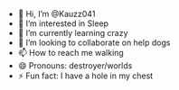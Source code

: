 - 👋 Hi, I’m @Kauzz041
- 👀 I’m interested in Sleep
- 🌱 I’m currently learning crazy
- 💞️ I’m looking to collaborate on help dogs
- 📫 How to reach me walking
- 😄 Pronouns: destroyer/worlds
- ⚡ Fun fact: I have a hole in my chest

<!---
Kauzz041/Kauzz041 is a ✨ special ✨ repository because its `README.md` (this file) appears on your GitHub profile.
You can click the Preview link to take a look at your changes.
--->
